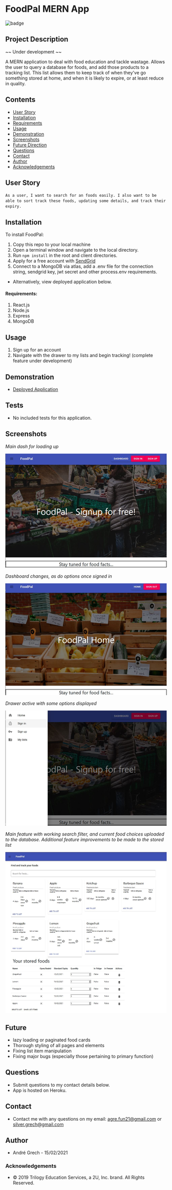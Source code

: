 # FoodPal MERN App

![badge](https://img.shields.io/badge/License-mit-green.svg)<br />

## Project Description

~~ Under development ~~

A MERN application to deal with food education and tackle wastage. Allows the user to query a database for foods, and add those products to a tracking list. This list allows them to keep track of when they've go something stored at home, and when it is likely to expire, or at least reduce in quality.

## Contents

- [User Story](#user-story)
- [Installation](#installation)
- [Requirements](#requirements)
- [Usage](#usage)
- [Demonstration](#demonstration)
- [Screenshots](#screenshots)
- [Future Direction](#future)
- [Questions](<#questions-(FAQ)>)
- [Contact](#contact)
- [Author](#authors)
- [Acknowledgements](#acknowledgements)

## User Story

`As a user, I want to search for an foods easily. I also want to be able to sort track these foods, updating some details, and track their expiry.`

## Installation

To install FoodPal:

1. Copy this repo to your local machine
2. Open a terminal window and navigate to the local directory.
3. Run `npm install` in the root and client directories.
4. Apply for a free account with [SendGrid](https://signup.sendgrid.com/)
5. Connect to a MongoDB via atlas, add a .env file for the connection string, sendgrid key, jwt secret and other process.env requirements.

- Alternatively, view deployed application below.

#### Requirements:

1. React.js
2. Node.js
3. Express
4. MongoDB

## Usage

1. Sign up for an account
2. Navigate with the drawer to my lists and begin tracking! (complete feature under development)

## Demonstration

- [Deployed Application](https://food-pal-v1.herokuapp.com/)

## Tests

- No included tests for this application.

## Screenshots

_Main dash for loading up_

![](./docs/images/landing.JPG)

_Dashboard changes, as do options once signed in_

![](./docs/images/home.JPG)

_Drawer active with some options displayed_

![](./docs/images/drawer.JPG)

_Main feature with working search filter, and current food choices uploaded to the database. Additional feature improvements to be made to the stored list_

![](./docs/images/development.JPG)

## Future

- lazy loading or paginated food cards
- Thorough styling of all pages and elements
- Fixing list item manipulation
- Fixing major bugs (especially those pertaining to primary function)

## Questions

- Submit questions to my contact details below.
- App is hosted on Heroku.

## Contact

- Contact me with any questions on my email: agre.fun21@gmail.com or silver.grech@gmail.com

## Author

- Andr&eacute; Grech - 15/02/2021

### Acknowledgements

- © 2019 Trilogy Education Services, a 2U, Inc. brand. All Rights Reserved.
